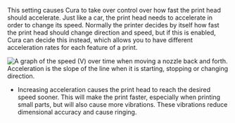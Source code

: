 This setting causes Cura to take over control over how fast the print head should accelerate. Just like a car, the print head needs to accelerate in order to change its speed. Normally the printer decides by itself how fast the print head should change direction and speed, but if this is enabled, Cura can decide this instead, which allows you to have different acceleration rates for each feature of a print.

![A graph of the speed (V) over time when moving a nozzle back and forth. Acceleration is the slope of the line when it is starting, stopping or changing direction.](images/velocity_acceleration_jerk.svg)

* Increasing acceleration causes the print head to reach the desired speed sooner. This will make the print faster, especially when printing small parts, but will also cause more vibrations. These vibrations reduce dimensional accuracy and cause ringing.